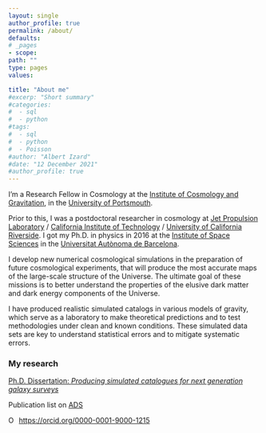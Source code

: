 ```yaml
---
layout: single
author_profile: true
permalink: /about/
defaults:
# _pages
- scope:
path: ""
type: pages
values:

title: "About me"
#excerp: "Short summary"
#categories:
#  - sql
#  - python
#tags:
#  - sql
#  - python
#  - Poisson
#author: "Albert Izard"
#date: "12 December 2021"
#author_profile: true
---
```


I’m a Research Fellow in Cosmology at the [Institute of Cosmology and Gravitation](http://www.icg.port.ac.uk/), in the [University of Portsmouth](https://www.port.ac.uk/).

Prior to this, I was a postdoctoral researcher in cosmology at [Jet Propulsion Laboratory](https://www.jpl.nasa.gov/) / [California Institute of Technology](https://www.astro.caltech.edu/) / [University of California Riverside](https://astro.ucr.edu/). I got my Ph.D. in physics in 2016 at the [Institute of Space Sciences](https://www.ice.csic.es/en/home) in the [Universitat Autònoma de Barcelona](https://www.uab.cat/).

I develop new numerical cosmological simulations in the preparation of future cosmological experiments, that will produce the most accurate maps of the large-scale structure of the Universe. The ultimate goal of these missions is to better understand the properties of the elusive dark matter and dark energy components of the Universe.

I have produced realistic simulated catalogs in various models of gravity, which serve as a laboratory to make theoretical predictions and to test methodologies under clean and known conditions. These simulated data sets are key to understand statistical errors and to mitigate systematic errors.


### My research

[Ph.D. Dissertation: *Producing simulated catalogues for next generation galaxy surveys*](/assets/docs/thesis_albertizard.pdf)

Publication list on [ADS](http://adsabs.harvard.edu/cgi-bin/nph-abs_connect?db_key=AST&db_key=PRE&qform=AST&arxiv_sel=astro-ph&arxiv_sel=cond-mat&arxiv_sel=cs&arxiv_sel=gr-qc&arxiv_sel=hep-ex&arxiv_sel=hep-lat&arxiv_sel=hep-ph&arxiv_sel=hep-th&arxiv_sel=math&arxiv_sel=math-ph&arxiv_sel=nlin&arxiv_sel=nucl-ex&arxiv_sel=nucl-th&arxiv_sel=physics&arxiv_sel=quant-ph&arxiv_sel=q-bio&sim_query=YES&ned_query=YES&adsobj_query=YES&aut_logic=OR&obj_logic=OR&author=izard%2C+albert&object=&start_mon=&start_year=&end_mon=&end_year=&ttl_logic=OR&title=&txt_logic=OR&text=&nr_to_return=200&start_nr=1&jou_pick=ALL&ref_stems=&data_and=ALL&group_and=ALL&start_entry_day=&start_entry_mon=&start_entry_year=&end_entry_day=&end_entry_mon=&end_entry_year=&min_score=&sort=SCORE&data_type=SHORT&aut_syn=YES&ttl_syn=YES&txt_syn=YES&aut_wt=1.0&obj_wt=1.0&ttl_wt=0.3&txt_wt=3.0&aut_wgt=YES&obj_wgt=YES&ttl_wgt=YES&txt_wgt=YES&ttl_sco=YES&txt_sco=YES&version=1)

<div itemscope itemtype="https://schema.org/Person"><a itemprop="sameAs" content="https://orcid.org/0000-0001-9000-1215" href="https://orcid.org/0000-0001-9000-1215" target="orcid.widget" rel="noopener noreferrer" style="vertical-align:top;"><img src="https://orcid.org/sites/default/files/images/orcid_16x16.png" style="width:1em;margin-right:.5em;" alt="ORCID iD icon">https://orcid.org/0000-0001-9000-1215</a></div>
